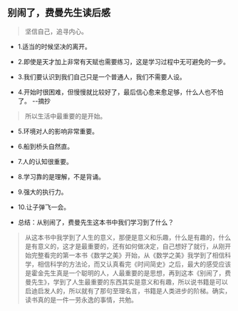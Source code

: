 ## 别闹了，费曼先生读后感

>坚信自己，追寻内心。

- 1.适当的时候坚决的离开。

- 2.即使是天才加上非常有天赋也需要练习，这是学习过程中无可避免的一步。

- 3.我们要认识到我们自己只是一个普通人，我们不需要人设。

- 4.开始时很困难，但慢慢就比较好了，最后信心愈来愈足够，什么人也不怕了。 --摘抄

>所以生活中最重要的是开始。

- 5.环境对人的影响非常重要。

- 6.船到桥头自然直。

- 7.人的认知很重要。

- 8.学习靠的是理解，不是背诵。

- 9.强大的执行力。

- 10.让子弹飞一会。

- 总结：从别闹了，费曼先生这本书中我们学习到了什么？

>从这本书中我学到了人生的意义，那便是意义和乐趣，什么是有趣的，什么是有意义的，这才是最重要的，还有如何做决定，自己想好了就行，从刚开始完整看完的第一本书《数学之美》开始，从《数学之美》我学到了相信科学，相信科学的方法论，而又认真看完《时间简史》之后，最大的感受应该是霍金先生真是一个聪明的人，人最重要的是思想，再到这本《别闹了，费曼先生》，学到了人生最重要的东西其实是意义和有趣，所以说书籍是可以启迪启发人的，所以就有了那句至理名言，书籍是人类进步的阶梯。确实，读书真的是一件一劳永逸的事情，共勉。
